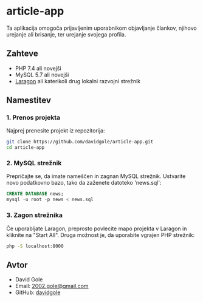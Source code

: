 # article-app

Ta aplikacija omogoča prijavljenim uporabnikom objavljanje člankov, njihovo urejanje ali brisanje, ter urejanje svojega profila.

## Zahteve

- PHP 7.4 ali novejši
- MySQL 5.7 ali novejši
- [Laragon](https://laragon.org/) ali katerikoli drug lokalni razvojni strežnik

## Namestitev

### 1. Prenos projekta

Najprej prenesite projekt iz repozitorija:

```bash
git clone https://github.com/davidgole/article-app.git
cd article-app
```

### 2. MySQL strežnik

Prepričajte se, da imate nameščen in zagnan MySQL strežnik. Ustvarite novo podatkovno bazo, tako da zaženete datoteko 'news.sql':
```sql
CREATE DATABASE news;
mysql -u root -p news < news.sql
```

### 3. Zagon strežnika

Če uporabljate Laragon, preprosto povlecite mapo projekta v Laragon in kliknite na "Start All". Druga možnost je, da uporabite vgrajen PHP strežnik:
```bash
php -S localhost:8000
```

## Avtor
- David Gole
- Email: [2002.gole@gmail.com](mailto:2002.gole@gmail.com)
- GitHub: [davidgole](https://github.com/davidgole)
